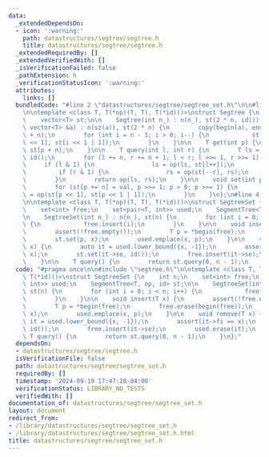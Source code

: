 ```yaml
---
data:
  _extendedDependsOn:
  - icon: ':warning:'
    path: datastructures/segtree/segtree.h
    title: datastructures/segtree/segtree.h
  _extendedRequiredBy: []
  _extendedVerifiedWith: []
  _isVerificationFailed: false
  _pathExtension: h
  _verificationStatusIcon: ':warning:'
  attributes:
    links: []
  bundledCode: "#line 2 \"datastructures/segtree/segtree_set.h\"\n\n#line 2 \"datastructures/segtree/segtree.h\"\
    \n\ntemplate <class T, T(*op)(T, T), T(*id)()>\nstruct Segtree {\n    int n;\n\
    \    vector<T> st;\n\n    Segtree(int n_) : n(n_), st(2 * n, id()) {}\n\n    Segtree(const\
    \ vector<T> &a) : n(sz(a)), st(2 * n) {\n        copy(begin(a), end(a), begin(st)\
    \ + n);\n        for (int i = n - 1; i > 0; i--) {\n            st[i] = op(st[i\
    \ << 1], st[i << 1 | 1]);\n        }\n    }\n\n    T get(int p) {\n        return\
    \ st[p + n];\n    }\n\n    T query(int l, int r) {\n        T ls = id(), rs =\
    \ id();\n        for (l += n, r += n + 1; l < r; l >>= 1, r >>= 1) {\n       \
    \     if (l & 1) {\n                ls = op(ls, st[l++]);\n            }\n   \
    \         if (r & 1) {\n                rs = op(st[--r], rs);\n            }\n\
    \        }\n        return op(ls, rs);\n    }\n\n    void set(int p, T val) {\n\
    \        for (st[p += n] = val, p >>= 1; p > 0; p >>= 1) {\n            st[p]\
    \ = op(st[p << 1], st[p << 1 | 1]);\n        }\n    }\n};\n#line 4 \"datastructures/segtree/segtree_set.h\"\
    \n\ntemplate <class T, T(*op)(T, T), T(*id)()>\nstruct SegtreeSet {\n    int n;\n\
    \    set<int> free;\n    set<pair<T, int>> used;\n    SegmentTree<T, op, id> st;\n\
    \n    SegtreeSet(int n_) : n(n_), st(n) {\n        for (int i = 0; i < n; i++)\
    \ {\n            free.insert(i);\n        }\n    }\n\n    void insert(T x) {\n\
    \        assert(!free.empty());\n        T p = *begin(free);\n        free.erase(begin(free));\n\
    \        st.set(p, x);\n        used.emplace(x, p);\n    }\n\n    void remove(T\
    \ x) {\n        auto it = used.lower_bound({x, -1});\n        assert(it->fi ==\
    \ x);\n        st.set(it->se, id());\n        free.insert(it->se);\n        used.erase(it);\n\
    \    }\n\n    T query() {\n        return st.query(0, n - 1);\n    }\n};\n"
  code: "#pragma once\n\n#include \"segtree.h\"\n\ntemplate <class T, T(*op)(T, T),\
    \ T(*id)()>\nstruct SegtreeSet {\n    int n;\n    set<int> free;\n    set<pair<T,\
    \ int>> used;\n    SegmentTree<T, op, id> st;\n\n    SegtreeSet(int n_) : n(n_),\
    \ st(n) {\n        for (int i = 0; i < n; i++) {\n            free.insert(i);\n\
    \        }\n    }\n\n    void insert(T x) {\n        assert(!free.empty());\n\
    \        T p = *begin(free);\n        free.erase(begin(free));\n        st.set(p,\
    \ x);\n        used.emplace(x, p);\n    }\n\n    void remove(T x) {\n        auto\
    \ it = used.lower_bound({x, -1});\n        assert(it->fi == x);\n        st.set(it->se,\
    \ id());\n        free.insert(it->se);\n        used.erase(it);\n    }\n\n   \
    \ T query() {\n        return st.query(0, n - 1);\n    }\n};"
  dependsOn:
  - datastructures/segtree/segtree.h
  isVerificationFile: false
  path: datastructures/segtree/segtree_set.h
  requiredBy: []
  timestamp: '2024-09-19 17:47:28-04:00'
  verificationStatus: LIBRARY_NO_TESTS
  verifiedWith: []
documentation_of: datastructures/segtree/segtree_set.h
layout: document
redirect_from:
- /library/datastructures/segtree/segtree_set.h
- /library/datastructures/segtree/segtree_set.h.html
title: datastructures/segtree/segtree_set.h
---
```

